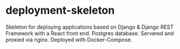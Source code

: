 # deployment-skeleton
Skeleton for deploying applications based on Django &amp; Django REST Framework with a React front end. Postgres database. Servered and proxied via nginx. Deployed with Docker-Compose.
